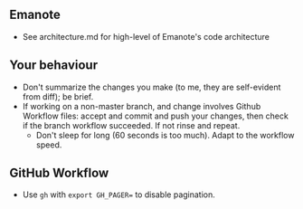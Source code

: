 ## Emanote

- See architecture.md for high-level of Emanote's code architecture

## Your behaviour

- Don't summarize the changes you make (to me, they are self-evident from diff); be brief. 
- If working on a non-master branch, and change involves Github Workflow files: accept and commit and push your changes, then check if the branch workflow succeeded. If not rinse and repeat.
  - Don't sleep for long (60 seconds is too much). Adapt to the workflow speed.

## GitHub Workflow

- Use `gh` with `export GH_PAGER=` to disable pagination.